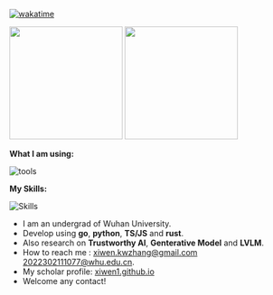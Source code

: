 [![wakatime](https://wakatime.com/badge/user/e1270ac3-4ce9-41d5-8064-b138532da0b9.svg)](https://wakatime.com/@e1270ac3-4ce9-41d5-8064-b138532da0b9)<br>
<p align="left">
  <img height="200px" src="https://github-readme-stats.vercel.app/api?username=xiwen1"/>
  <img height="200px" src="https://github-readme-stats.vercel.app/api/top-langs/?username=xiwen1&layout=compact&title_color=81A1C1&bg_color=ffffff" />
</p>

<strong>What I am using:  </strong>

![tools](https://skillicons.dev/icons?i=cloudflare,discord,django,git,vim,github,gitlab,grafana,idea,md,neovim,stackoverflow,visualstudio,vscode,postman)  

<strong>My Skills:  </strong>

![Skills](https://skillicons.dev/icons?i=bash,bootstrap,cpp,cmake,css,django,docker,go,html,java,js,kubernetes,linux,mysql,nginx,powershell,postgres,py,pytorch,qt,redis,regex,rust,spring,ts,vite,vue,wasm,sqlite,selenium,fastapi)  

- I am an undergrad of Wuhan University.
- Develop using **go**, **python**, **TS/JS** and **rust**.
- Also research on **Trustworthy AI**, **Genterative Model** and **LVLM**.
- How to reach me : xiwen.kwzhang@gmail.com  2022302111077@whu.edu.cn.
- My scholar profile: [xiwen1.github.io](https://xiwen1.github.io)
- Welcome any contact!


<!---
xiwen1/xiwen1 is a ✨ special ✨ repository because its `README.md` (this file) appears on your GitHub profile.
You can click the Preview link to take a look at your changes.
--->
